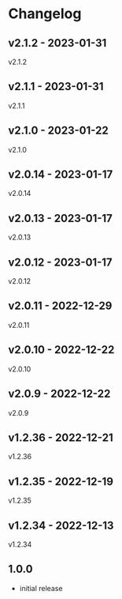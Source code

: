 # Changelog

## v2.1.2 - 2023-01-31

v2.1.2

## v2.1.1 - 2023-01-31

v2.1.1

## v2.1.0 - 2023-01-22

v2.1.0

## v2.0.14 - 2023-01-17

v2.0.14

## v2.0.13 - 2023-01-17

v2.0.13

## v2.0.12 - 2023-01-17

v2.0.12

## v2.0.11 - 2022-12-29

v2.0.11

## v2.0.10 - 2022-12-22

v2.0.10

## v2.0.9 - 2022-12-22

v2.0.9

## v1.2.36 - 2022-12-21

v1.2.36

## v1.2.35 - 2022-12-19

v1.2.35

## v1.2.34 - 2022-12-13

v1.2.34

## 1.0.0

- initial release
